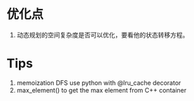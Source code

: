 # 优化点

1. 动态规划的空间复杂度是否可以优化，要看他的状态转移方程。

# Tips

1. memoization DFS use python with @lru_cache decorator
2. max_element() to get the max element from C++ container
